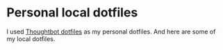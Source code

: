 Personal local dotfiles
=======================

I used [Thoughtbot dotfiles](https://github.com/thoughtbot/dotfiles)
as my personal dotfiles. And here are some of my local dotfiles.
